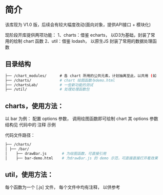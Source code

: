 # 简介
该库现为 V1.0 版，后续会有较大幅度改动(面向对象，提供API接口 + 模块化)

现阶段开库提供两项功能：
1、charts：借鉴 echarts， 以D3为基础，封装了常用的绘制 chart 函数
2、util：借鉴 lodash， 以原生JS 封装了常用的数据处理函数

## 目录结构
```bash
├── /chart_modules/      # 各 chart 所用的公共元素，计划抽离至此，以共用 (如 splitline/tooltip 等)
├── /charts/             # chart 绘图函数与demo.html 
├── /chartsLab/          # 一些新功能的测试
├── /util/               # 处理处理函数包
```

## charts，使用方法：
以 bar 为例：
配置 options 参数， 调用绘图函数即可绘制 chart
其 options 参数结构见 代码中的 注释 示例

代码文件路径：
```bash
├── /charts/          
│ ├── /bar/       
│    ├── drawBar.js       # 为绘图函数，可直接引用
│    ├── bar-demo.html    # 为drawBar.js 的 demo 示范，可直接直接打开看效果
```

## util，使用方法：
每个函数为一个 [.js] 文件， 每个文件中均有注释， 以供参考